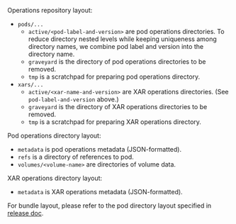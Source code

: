Operations repository layout:

* `pods/...`
  + `active/<pod-label-and-version>` are pod operations directories.
    To reduce directory nested levels while keeping uniqueness among
    directory names, we combine pod label and version into the directory
    name.
  + `graveyard` is the directory of pod operations directories to be
    removed.
  + `tmp` is a scratchpad for preparing pod operations directory.
* `xars/...`
  + `active/<xar-name-and-version>` are XAR operations directories.
    (See `pod-label-and-version` above.)
  + `graveyard` is the directory of XAR operations directories to be
    removed.
  + `tmp` is a scratchpad for preparing XAR operations directory.

Pod operations directory layout:

* `metadata` is pod operations metadata (JSON-formatted).
* `refs` is a directory of references to pod.
* `volumes/<volume-name>` are directories of volume data.

XAR operations directory layout:

* `metadata` is XAR operations metadata (JSON-formatted).

For bundle layout, please refer to the pod directory layout specified in
[release doc](../../../../shipyard2/docs/release.md).
